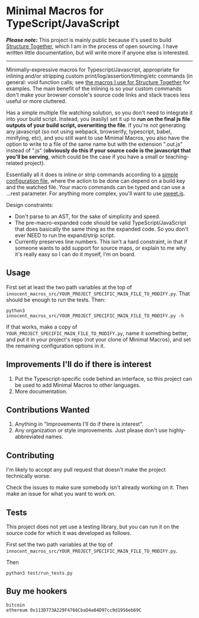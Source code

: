 # Minimal Macros for TypeScript/JavaScript


_**Please note:**_ This project is mainly public because it's used to build [Structure Together](http://www.structuretogether.com), which I am in the process of open sourcing. I have written little documentation, but will write more if anyone else is interested.

---

Minimally-expressive macros for Typescript/Javascript, appropriate for inlining and/or stripping custom print/log/assertion/timing/etc commands (in general: void function calls; see [the macros I use for Structure Together](./test/structure_together_macros.ts ) for  examples. The main benefit of the inlining is so your custom commands don't make your browser console's source code links and stack traces less useful or more cluttered. 

Has a simple multiple file watching solution, so you don't need to integrate it into your build script. Instead, you (easily) set it up to **run on the final js file outputs of your build script, overwriting the file**. If you're *not* generating any javascript (so not using webpack, browserify, typescript, babel, minifying, etc), and you still want to use Minimal Macros, you also have the option to write to a file of the same name but with the extension ".out.js" instead of ".js" (**obviously do this if your source code is the javascript that you'll be serving**, which could be the case if you have a small or teaching-related project).

Essentially all it does is inline or strip commands according to a [simple configuration file](./innocent_macros_src/YOUR_PROJECT_SPECIFIC_MAIN_FILE_TO_MODIFY.py), where the action to be done can depend on a build key and the watched file. Your macro commands can be typed and can use a ...rest parameter. For anything more complex, you'll want to use [sweet.js](https://www.sweetjs.org/).

Design constraints:

* Don't parse to an AST, for the sake of simplicity and speed. 
* The pre-macro-expanded code should be valid TypeScript/JavaScript that does basically the same thing as the expanded code. So you don't ever NEED to run the expand/strip script.
* Currently preserves line numbers. This isn't a hard constraint, in that if someone wants to add support for source maps, or explain to me why it's really easy so I can do it myself, I'm on board.

## Usage
First set at least the two path variables at the top of `innocent_macros_src/YOUR_PROJECT_SPECIFIC_MAIN_FILE_TO_MODIFY.py`. That should be enough to run the tests. Then:

    python3 innocent_macros_src/YOUR_PROJECT_SPECIFIC_MAIN_FILE_TO_MODIFY.py -h
If that works, make a copy of `YOUR_PROJECT_SPECIFIC_MAIN_FILE_TO_MODIFY.py`, name it something better, and put it in your project's repo (not your clone of Minimal Macros), and set the remaining configuration options in it.

## Improvements I'll do if there is interest
1. Put the Typescript-specific code behind an interface, so this project can be used to add Minimal Macros to other languages.
2. More documentation.

## Contributions Wanted
1. Anything in "Improvements I'll do if there is interest".
2. Any organization or style improvements. Just please don't use highly-abbreviated names. 

## Contributing
I'm likely to accept any pull request that doesn't make the project technically worse. 

Check the issues to make sure somebody isn't already working on it. Then make an issue for what you want to work on.  

## Tests
This project does not yet use a testing library, but you can run it on the source code for which it was developed as follows.

First set the two path variables at the top of `innocent_macros_src/YOUR_PROJECT_SPECIFIC_MAIN_FILE_TO_MODIFY.py`.

Then

```
python3 test/run_tests.py
```

## Buy me hookers

```
bitcoin 
ethereum 0x113D773A229F4766CbaD4a04D97cc9d1956eb69C
```